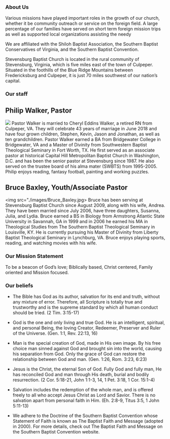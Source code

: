 
### About Us

Various missions have played important roles in the growth of our church, whether it be community outreach or service on the foreign field.  A large percentage of our families have served on short term foreign mission trips as well as supported local organizations assisting the needy

We are affiliated with the Shiloh Baptist Association, the Southern Baptist Conservatives of Virginia, and the Southern Baptist Convention.

Stevensburg Baptist Church is located in the rural community of Stevensburg, Virginia, which is five miles east of the town of Culpeper. Situated in the foothills of the Blue Ridge Mountains between Fredericksburg and Culpeper, it is just 70 miles southwest of our nation’s capital.

### Our staff
           
## Philip Walker, Pastor	
<img src="./image/Philip_Walker.jpg">
Pastor Walker is married to Cheryl Eddins Walker, a retired RN from Culpeper, VA.  They will celebrate 43 years of marriage in June 2018 and have four grown children, Stephen, Kevin, Jason and Jonathan, as well as ten grandchildren. Pastor Walker earned a BA from Bridgewater College in Bridgewater, VA and a Master of Divinity from Southwestern Baptist Theological Seminary in Fort Worth, TX.  He first served as an associate pastor at historical Capital Hill Metropolitan Baptist Church in Washington, D.C. and has been the senior pastor at Stevensburg since 1987.  He also served on the trustee board of his alma mater (SWBTS) from 1995-2005. Philip enjoys reading, fantasy football, painting and working puzzles.	

## Bruce Baxley, Youth/Associate Pastor
<img src="./images/Bruce_Baxley.jpg>
Bruce has been serving at Stevensburg Baptist Church since August 2009, along with his wife, Andrea.  They have been married since July 2006, have three daughters, Susanna, Julia, and Lydia.  Bruce earned a BS in Biology from Armstrong Atlantic State University in Savannah, GA in 1999 and in 2006 he earned his MA in Theological Studies from The Southern Baptist Theological Seminary in Louisville, KY.  He is currently pursuing his Master of Divinity from Liberty Baptist Theological Seminary in Lynchburg, VA.  Bruce enjoys playing sports, reading, and watching movies with his wife.


### Our Mission Statement

To be a beacon of God’s love; Biblically based, Christ centered, Family oriented and Mission focused.

### Our beliefs

- The Bible has God as its author, salvation for its end and truth, without any mixture of error.  Therefore, all Scripture is totally true and trustworthy and is the supreme standard by which all human conduct should be tried. (2 Tim. 3:15-17)
   
- God is the one and only living and true God.  He is an intelligent, spiritual, and personal Being, the loving Creator, Redeemer, Preserver and Ruler of the Universe. (Gen. 1:1, Rev. 22:13, 16)
   
- Man is the special creation of God, made in His own image.  By his free choice man sinned against God and brought sin into the world, causing his separation from God.  Only the grace of God can restore the relationship between God and man. (Gen. 1:26, Rom. 3:23, 6:23)
   
- Jesus is the Christ, the eternal Son of God.  Fully God and fully man, He has reconciled God and man through His death, burial and bodily resurrection. (2 Cor. 5:18-21, John 1:1-3, 14, 1 Pet. 3:18, 1 Cor. 15:1-4)
   
- Salvation includes the redemption of the whole man, and is offered freely to all who accept Jesus Christ as Lord and Savior.  There is no salvation apart from personal faith in Him. (Eh. 2:8-9, Titus 3:5, 1 John 5:11-13)
   
- We adhere to the Doctrine of the Southern Baptist Convention whose Statement of Faith is known as The Baptist Faith and Message (adopted in 2000). For more details, check out The Baptist Faith and Message on the Southern Baptist Convention website.
